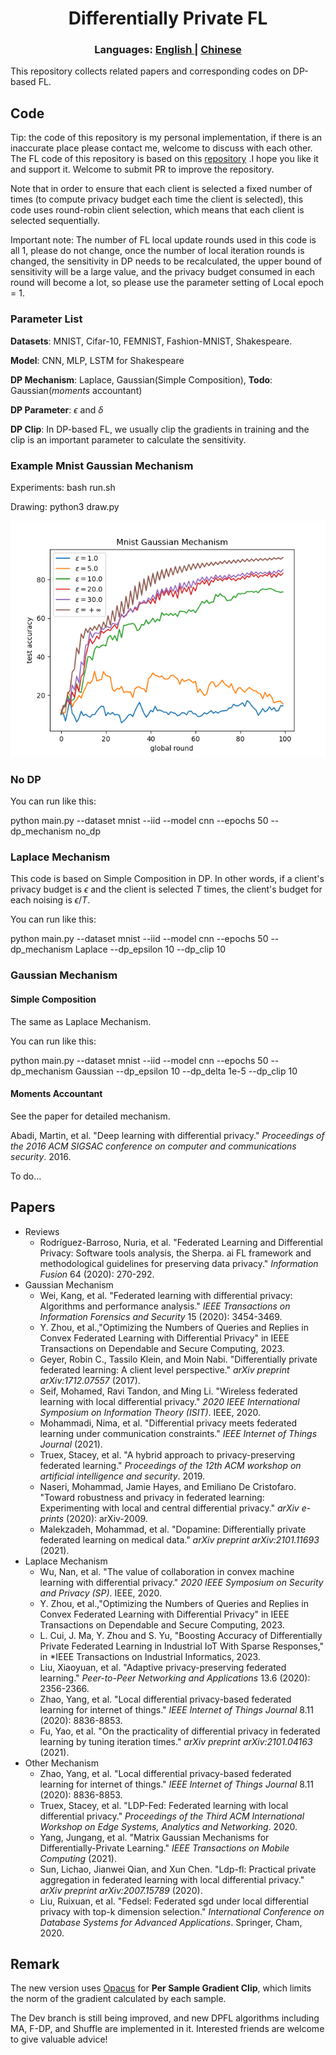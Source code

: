 <h1 align="center">Differentially Private FL </h1>
<div align="center"> 
<h3>
Languages:
<a href="https://github.com/wenzhu23333/Differential-Privacy-Based-Federated-Learning/blob/master/README.md">
      English
</a>
<span> | </span>
<a href="https://github.com/wenzhu23333/Differential-Privacy-Based-Federated-Learning/blob/master/README_CN.md">
      Chinese
</a>
</h3>
</div>
This repository collects related papers and corresponding codes on DP-based FL.

## Code
Tip: the code of this repository is my personal implementation, if there is an inaccurate place please contact me, welcome to discuss with each other. The FL code of this repository is based on this [repository](https://github.com/wenzhu23333/Federated-Learning) .I hope you like it and support it. Welcome to submit PR to improve the  repository.

Note that in order to ensure that each client is selected a fixed number of times (to compute privacy budget each time the client is selected), this code uses round-robin client selection, which means that each client is selected sequentially.

Important note: The number of FL local update rounds used in this code is all 1, please do not change, once the number of local iteration rounds is changed, the sensitivity in DP needs to be recalculated, the upper bound of sensitivity will be a large value, and the privacy budget consumed in each round will become a lot, so please use the parameter setting of Local epoch = 1.

### Parameter List

**Datasets**: MNIST, Cifar-10, FEMNIST, Fashion-MNIST, Shakespeare.

**Model**: CNN, MLP, LSTM for Shakespeare

**DP Mechanism**: Laplace, Gaussian(Simple Composition), **Todo**: Gaussian(*moments* accountant)

**DP Parameter**: $\epsilon$ and $\delta$

**DP Clip**: In DP-based FL, we usually clip the gradients in training and the clip is an important parameter to calculate the sensitivity.

### Example Mnist Gaussian Mechanism

Experiments: bash run.sh

Drawing: python3 draw.py

![Mnist](mnist_gaussian.png)

### No DP

You can run like this:

python main.py --dataset mnist --iid --model cnn --epochs 50 --dp_mechanism no_dp

### Laplace Mechanism

This code is based on Simple Composition in DP. In other words, if a client's privacy budget is $\epsilon$ and the client is selected $T$ times, the client's budget for each noising is $\epsilon / T$.

You can run like this:

python main.py --dataset mnist --iid --model cnn --epochs 50 --dp_mechanism Laplace --dp_epsilon 10 --dp_clip 10

### Gaussian Mechanism

#### Simple Composition

The same as Laplace Mechanism.

You can run like this:

python main.py --dataset mnist --iid --model cnn --epochs 50 --dp_mechanism Gaussian --dp_epsilon 10 --dp_delta 1e-5 --dp_clip 10

#### Moments Accountant

See the paper for detailed mechanism. 

Abadi, Martin, et al. "Deep learning with differential privacy." *Proceedings of the 2016 ACM SIGSAC conference on computer and communications security*. 2016.

To do...

## Papers

- Reviews
  - Rodríguez-Barroso, Nuria, et al. "Federated Learning and Differential Privacy: Software tools analysis, the Sherpa. ai FL framework and methodological guidelines for preserving data privacy." *Information Fusion* 64 (2020): 270-292.
- Gaussian Mechanism
  - Wei, Kang, et al. "Federated learning with differential privacy: Algorithms and performance analysis." *IEEE Transactions on Information Forensics and Security* 15 (2020): 3454-3469.
  - Y. Zhou, et al.,"Optimizing the Numbers of Queries and Replies in Convex Federated Learning with Differential Privacy" in IEEE Transactions on Dependable and Secure Computing, 2023.
  - Geyer, Robin C., Tassilo Klein, and Moin Nabi. "Differentially private federated learning: A client level perspective." *arXiv preprint arXiv:1712.07557* (2017).
  - Seif, Mohamed, Ravi Tandon, and Ming Li. "Wireless federated learning with local differential privacy." *2020 IEEE International Symposium on Information Theory (ISIT)*. IEEE, 2020.
  - Mohammadi, Nima, et al. "Differential privacy meets federated learning under communication constraints." *IEEE Internet of Things Journal* (2021).
  - Truex, Stacey, et al. "A hybrid approach to privacy-preserving federated learning." *Proceedings of the 12th ACM workshop on artificial intelligence and security*. 2019.
  - Naseri, Mohammad, Jamie Hayes, and Emiliano De Cristofaro. "Toward robustness and privacy in federated learning: Experimenting with local and central differential privacy." *arXiv e-prints* (2020): arXiv-2009.
  - Malekzadeh, Mohammad, et al. "Dopamine: Differentially private federated learning on medical data." *arXiv preprint arXiv:2101.11693* (2021).
- Laplace Mechanism
  - Wu, Nan, et al. "The value of collaboration in convex machine learning with differential privacy." *2020 IEEE Symposium on Security and Privacy (SP)*. IEEE, 2020.
  - Y. Zhou, et al.,"Optimizing the Numbers of Queries and Replies in Convex Federated Learning with Differential Privacy" in IEEE Transactions on Dependable and Secure Computing, 2023.
  - L. Cui, J. Ma, Y. Zhou and S. Yu, "Boosting Accuracy of Differentially Private Federated Learning in Industrial IoT With Sparse Responses," in *IEEE Transactions on Industrial Informatics, 2023. 
  - Liu, Xiaoyuan, et al. "Adaptive privacy-preserving federated learning." *Peer-to-Peer Networking and Applications* 13.6 (2020): 2356-2366.
  - Zhao, Yang, et al. "Local differential privacy-based federated learning for internet of things." *IEEE Internet of Things Journal* 8.11 (2020): 8836-8853.
  - Fu, Yao, et al. "On the practicality of differential privacy in federated learning by tuning iteration times." *arXiv preprint arXiv:2101.04163* (2021).
- Other Mechanism
  - Zhao, Yang, et al. "Local differential privacy-based federated learning for internet of things." *IEEE Internet of Things Journal* 8.11 (2020): 8836-8853.
  - Truex, Stacey, et al. "LDP-Fed: Federated learning with local differential privacy." *Proceedings of the Third ACM International Workshop on Edge Systems, Analytics and Networking*. 2020.
  - Yang, Jungang, et al. "Matrix Gaussian Mechanisms for Differentially-Private Learning." *IEEE Transactions on Mobile Computing* (2021).
  - Sun, Lichao, Jianwei Qian, and Xun Chen. "Ldp-fl: Practical private aggregation in federated learning with local differential privacy." *arXiv preprint arXiv:2007.15789* (2020).
  - Liu, Ruixuan, et al. "Fedsel: Federated sgd under local differential privacy with top-k dimension selection." *International Conference on Database Systems for Advanced Applications*. Springer, Cham, 2020.

## Remark

The new version uses [Opacus](https://opacus.ai/) for **Per Sample Gradient Clip**, which limits the norm of the gradient calculated by each sample.

The Dev branch is still being improved, and new DPFL algorithms including MA, F-DP, and Shuffle are implemented in it. Interested friends are welcome to give valuable advice!
